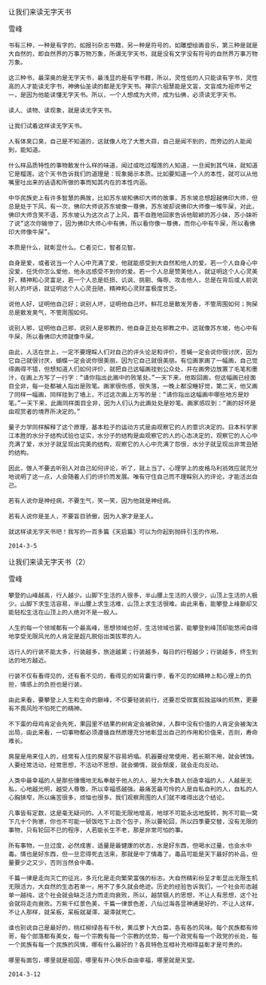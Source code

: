 让我们来读无字天书

雪峰


    书有三种，一种是有字的，如报刊杂志书籍，另一种是符号的，如雕塑绘画音乐，第三种是就是大自然的，即自然界的万事万物万象，所谓无字天书，就是没有文字没有符号的自然界万事万物万象。

    这三种书，最深奥的是无字天书，最浅显的是有字书籍，所以，灵性低的人只能读有字书，灵性高的人才能读无字书，神佛仙圣读的都是无字天书。禅宗六祖慧能是文盲，文盲成为祖师爷之一，是因为他能读懂无字天书。所以，一个人想成为大师，成为仙佛，必须读无字天书。

    读人、读物、读现象，就是读无字天书。

    让我们试着这样读无字天书。

    人有体臭口臭，自己是不知道的，这就像人吃了大葱大蒜，自己是闻不到的，而旁边的人能闻到，能知道。

    什么样品质特性的事物散发什么样的味道，闻过或吃过榴莲的人知道，一旦闻到其气味，就知道它是榴莲。这个天书告诉我们的道理是：现象揭示本质。比如要知道一个人的本性，就可以从他嘴里吐出来的话语和所做的事而知其内在的本性内涵。

    中华民族史上有许多智慧的典故，比如苏东坡和佛印大师的故事，苏东坡总想超越佛印大师，但总是处于下风，有一次，佛印大师说苏东坡像一尊佛，苏东坡却说佛印大师像一堆牛屎，对此，佛印大师含笑不语，苏东坡认为这次占了上风，喜不自胜地回家告诉他聪颖的苏小妹，苏小妹听了说“这次你输惨了，因为佛印大师心中有佛，所以看你像一尊佛，而你心中有牛屎，所以看佛印大师像牛屎”。

    本质是什么，就彰显什么。仁者见仁，智者见智。

    自身是爱，或者说当一个人心中充满了爱，他就能感受到大自然和他人的爱。若一个人自身心中没爱，任凭你怎么爱他，他永远感受不到你的爱。若一个人总是赞美他人，就证明这个人心灵美好，精神和心灵富足，若一个人总是贬损、讥讽、挑剔、侮辱、攻击他人，总是在背后或人前说别人的坏话，就证明这个人心灵丑陋，精神和心灵财富极度贫乏。

    说他人好，证明他自己好；说别人坏，证明他自己坏。鲜花总是散发芳香，不管周围如何；狗屎总是散发臭气，不管周围如何。

    说别人邪，证明他自己邪，说别人是邪教的，他自身正处在邪教之中。这就像苏东坡，他心中有牛屎，所以看佛印大师就像牛屎。

    由此，人活在世上，一定不要理睬人们对自己的评头论足和评价，苍蝇一定会说你很讨厌，因为它自己就很讨厌，蝴蝶一定会说你很美丽，因为它自己就很美丽。有位画家画了一幅画，自己觉得画得不错，但想知道人们如何评价，就把自己这幅画挂到公众处，并在画旁边放置了毛笔和墨汁，在画上方写了一行字：“请你指出此画中的败笔处。”一天下来，他取回画，但这幅画已经面目全非，每一处都被人指出是败笔。画家很伤感，很失落，一晚上都没睡好觉，第二天，他又画了同样一幅画，同样挂到了墙上，不过这次画上方写的是：“请你指出这幅画中哪些地方是妙笔。”一天下来，此画同样面目全非，因为人们认为此画处处是妙笔。画家感叹到：“画的好坏是由观赏者的境界所决定的。”

    量子力学同样解释了这个原理，基本粒子的运动方式是由观察它的人的意识决定的。日本科学家江本胜的水分子结构试验也证实，水分子的结构是由观察它的人的心态决定的，观察它的人心中充满了爱，水分子就呈现出完美的结构，观察它的人心中充满了怨恨，水分子就呈现出非常丑陋的结构。

    因此，做人不要去听别人对自己如何评论，听了，就上当了。心理学上的皮格马利翁效应就充分地说明了这一点，人会随着人们的评价而发展。唯有守住自己而不理睬别人的评论，才能活出自己。

    若有人说你是神经病，不要生气，笑一笑，因为他就是神经病。

    若有人说你是圣人，不要盲目骄傲，因为人家才是圣人。

    就这样读无字天书吧！我写的一百多篇《天启篇》可以为你起到抛砖引玉的作用。

    2014-3-5



让我们来读无字天书（2）

雪峰


    攀登的山峰越高，行人越少。山脚下生活的人很多，半山腰上生活的人很少，山顶上生活的人极少。山脚下求生活容易，半山腰上求生活难，山顶上求生活很难。由此来看，能攀登上峰巅却又能轻松生活在山顶上的人绝对不是一般人。

    人生的每一个领域都有一个最高峰，思想领域也好，生活领域也罢，能攀登到峰顶却能悠闲自得地享受无限风光的人肯定是超凡脱俗出类拔萃的人。

    远行人的行装不能太多，行装越多，旅途越累；行装越多，每日的行程越少；行装越多，终生到达的地方越近。

    行装不仅有看得见的，还有看不见的，看得见的如背囊行李，看不见的如精神上和心理上的负担，情感上的负担也是行装。

    由此来看，要攀登上人生和生命的巅峰，不仅要轻装前行，还要忍受寂寞孤独滋味的煎熬，更要有不畏风险不怕死亡的精神。

    不下蛋的母鸡肯定会先死，果园里不结果的树肯定会被砍掉，人群中没有价值的人肯定会被淘汰出局，由此来看，一切事物都必须遵循自然原理充分地彰显出自己的作用和价值来，否则，寿命难长。

    房屋是用来住人的，经常有人住的房屋不容易坍塌。机器要经常使用，若长期不用，就会锈蚀。人要经常活动，经常思想，不活动不思想，就会懒惰，就会颓废，就会走向反动。

    人类中最幸福的人是那些慷慨地无私奉献于他人的人，是为大多数人创造幸福的人，人越是无私，心地越光明，越受人尊敬，所以幸福感越强。最痛苦最可怜的人是自私自利的人，自私的人心胸狭窄，所以痛苦很多，烦恼也很多。我们观察周围的人们就不难得出这个结论。

    凡事皆有定数，这是毫无疑问的。人不可能无限地增高，地球不可能永远地旋转，狗不可能一窝下几十个狗崽，你也不可能一顿饭吃下上百个包子，所以要轮回，所以四季要交替，没有无限的事物，只有轮回不已的程序，人若能长生不老，那是非常可怕的事。

    所有事物，一旦过度，必然成害，适量是最健康的状态，水是好东西，但喝水过量，也会水中毒。情也是好东西，但一旦恋得死去活来，那就是中了情毒了。毒品可能是天下最好的补品，但量要少之又少，否则当然会中毒。

    千篇一律是走向灭亡的征兆，多元化是走向繁荣富强的标志。大自然精彩纷呈才彰显出无限生机无限活力，大自然的生态若单一，用不了多久就会绝迹。历史的经验告诉我们，一个社会形态越单一越纯，这个社会就会缺乏活力而走向衰败，所以，越禁锢人的思想，不让人有思想，这个社会就将走向衰败。万紫千红景色美，千篇一律景色差，八仙过海各显神通是好的，不让人这样，不让人那样，就呆板，呆板就凝滞，凝滞就死亡。

    谁也别说自己是最好的，桃红柳绿各有千秋，黄瓜萝卜大白菜，各有各的风味。每个民族都有帅哥，每个部落都有美女，每一个宗教有每一个宗教的优势，每一个政党有每一个政党的长处，每一个民族有每一个民族的风情，哪有什么最好的？各具特色互相补充相得益彰才是可贵的。

    哪里有面包，哪里就是祖国，哪里有开心快乐自由幸福，哪里就是天堂。

    2014-3-12



